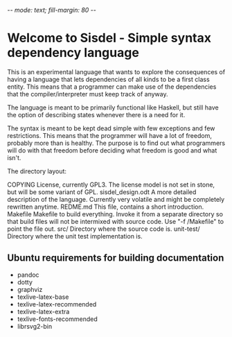 -*- mode: text; fill-margin: 80 -*-

Welcome to Sisdel - Simple syntax dependency language
=====================================================

This is an experimental language that wants to explore the
consequences of having a language that lets dependencies of all kinds
to be a first class entity. This means that a programmer can make use
of the dependencies that the compiler/interpreter must keep track of
anyway.

The language is meant to be primarily functional like Haskell, but
still have the option of describing states whenever there is a need
for it.

The syntax is meant to be kept dead simple with few exceptions and few
restrictions. This means that the programmer will have a lot of
freedom, probably more than is healthy. The purpose is to find out
what programmers will do with that freedom before deciding what
freedom is good and what isn't.

The directory layout:

COPYING	      License, currently GPL3. The license model is not set in
	      stone, but will be some variant of GPL.
sisdel_design.odt A more detailed description of the
	      language. Currently very volatile and might be
	      completely rewritten anytime.
REDME.md      This file, contains a short introduction.
Makefile      Makefile to build everything. Invoke it from a separate
	      directory so that build files will not be intermixed
	      with source code. Use "-f <path>/Makefile" to point the
	      file out.
src/	      Directory where the source code is.
unit-test/    Directory where the unit test implementation is.

Ubuntu requirements for building documentation
----------------------------------------------
 * pandoc
 * dotty
 * graphviz
 * texlive-latex-base
 * texlive-latex-recommended
 * texlive-latex-extra
 * texlive-fonts-recommended
 * librsvg2-bin
